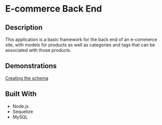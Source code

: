 # E-commerce Back End

## Description

This application is a basic framework for the back end of an e-commerce site, with models for products as well as categories and tags that can be associated with those products.

## Demonstrations
[Creating the schema](https://drive.google.com/file/d/151KLJKcadtDrYh0snrHcaPZEE6QVxLzK/view)

## Built With

* Node.js
* Sequelize
* MySQL
